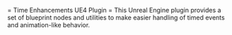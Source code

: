 = Time Enhancements UE4 Plugin =
This Unreal Engine plugin provides a set of blueprint nodes and utilities to make easier handling of timed events and animation-like behavior.


